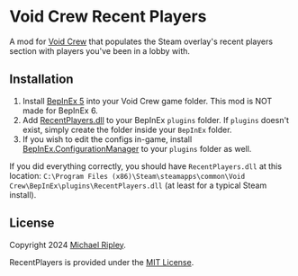 # Void Crew Recent Players

A mod for [Void Crew](https://store.steampowered.com/app/1063420/Void_Crew/) that populates the Steam overlay's recent players section with players you've been in a lobby with.

## Installation

1. Install [BepInEx 5](https://github.com/BepInEx/BepInEx) into your Void Crew game folder. This mod is NOT made for
   BepInEx 6.
2. Add [RecentPlayers.dll](https://github.com/zkxs/VoidCrewRecentPlayers/releases/latest/download/RecentPlayers.dll) to your BepInEx `plugins`
   folder. If `plugins` doesn't exist, simply create the folder inside your `BepInEx` folder.
3. If you wish to edit the configs in-game, install
   [BepInEx.ConfigurationManager](https://github.com/BepInEx/BepInEx.ConfigurationManager) to your `plugins` folder as
   well.

If you did everything correctly, you should have `RecentPlayers.dll` at this location:
`C:\Program Files (x86)\Steam\steamapps\common\Void Crew\BepInEx\plugins\RecentPlayers.dll` (at least for a typical Steam
install).

## License

Copyright 2024 [Michael Ripley](https://github.com/zkxs).

RecentPlayers is provided under the [MIT License](LICENSE).
